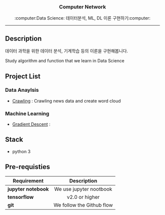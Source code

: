 <h3 align="center">Computer Network</h3>
<p align="center">
  :computer:Data Science: 데이터분석, ML, DL 이론 구현하기:computer:
</p>

* * *

## Description
데이터 과학을 위한 데이터 분석, 기계학습 등의 이론을 구현해봅니다.

Study algorithm and function that we learn in Data Science

## Project List
### Data Anaylsis
  * [Crawling](https://github.com/seraaaayeo/study-AI/tree/master/5%EC%9E%A5_%ED%8C%8C%EC%9D%B4%EC%8D%AC%20%ED%81%AC%EB%A1%A4%EB%A7%81) : Crawling news data and create word cloud
### Machine Learning
  * [Gradient Descent](https://github.com/seraaaayeo/study-AI/tree/master/Gradient%20descent) : 

## Stack
* python 3

## Pre-requisties
|  <center>Requirement</center> |  <center>Description</center> |  
|:--------|:--------:|
|**jupyter notebook** | <center>We use jupyter nootbook</center> |
|**tensorflow** | <center>v2.0 or higher</center> |
|**git** | <center>We follow the Github flow</center> |


